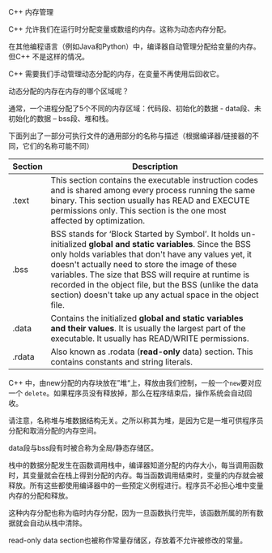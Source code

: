 C++ 内存管理

C++ 允许我们在运行时分配变量或数组的内存。这称为动态内存分配。

在其他编程语言（例如Java和Python）中，编译器自动管理分配给变量的内存。但C++ 不是这样的情况。

C++ 需要我们手动管理动态分配的内存，在变量不再使用后回收它。



动态分配的内存在内存的哪个区域呢？

通常，一个进程分配了5个不同的内存区域：代码段、初始化的数据 - data段、未初始化的数据 – bss段、堆和栈。

[^BSS]: BSS 的意思是 ‘Block Started by Symbol’，它包含未初始化的全局和静态变量。

下面列出了一部分可执行文件的通用部分的名称与描述（根据编译器/链接器的不同，它们的名称可能不同）

| **Section** | **Description**                                              |
| ----------- | ------------------------------------------------------------ |
| .text       | This section contains the executable instruction codes and is shared among every process running the same binary. This section usually has READ and EXECUTE permissions only. This section is the one most affected by optimization. |
| .bss        | BSS stands for ‘Block Started by Symbol’. It holds un-initialized **global and static variables**. Since the BSS only holds variables that don't have any values yet, it doesn't actually need to store the image of these variables. The size that BSS will require at runtime is recorded in the object file, but the BSS (unlike the data section) doesn't take up any actual space in the object file. |
| .data       | Contains the initialized **global and static variables and their values**. It is usually the largest part of the executable. It usually has READ/WRITE permissions. |
| .rdata      | Also known as .rodata (**read-only** data) section. This contains constants and string literals. |



C++ 中，由new分配的内存块放在”堆“上，释放由我们控制，一般一个`new`要对应一个 `delete`。如果程序员没有释放掉，那么在程序结束后，操作系统会自动回收。

请注意，名称堆与堆数据结构无关。之所以称其为堆，是因为它是一堆可供程序员分配和取消分配的内存空间。



data段与bss段有时被合称为全局/静态存储区。



栈中的数据分配发生在函数调用栈中，编译器知道分配的内存大小，每当调用函数时，其变量就会在栈上得到分配的内存。每当函数调用结束时，变量的内存就会被释放。所有这些都使用编译器中的一些预定义例程进行。程序员不必担心堆中变量内存的分配和释放。

[^ 函数调用栈]: 栈帧(stack frame)是被推入栈的数据帧。在调用栈时，栈帧表示函数调用及其参数数据。

这种内存分配也称为临时内存分配，因为一旦函数执行完毕，该函数所属的所有数据就会自动从栈中清除。



read-only data section也被称作常量存储区，存放着不允许被修改的常量。
